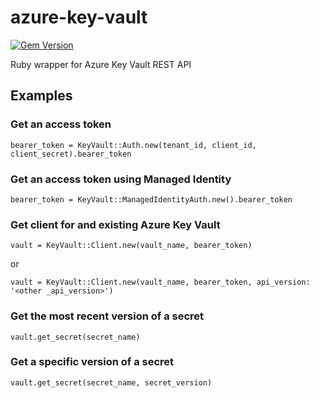 # azure-key-vault

[![Gem Version](https://badge.fury.io/rb/azure-key-vault.svg)](https://badge.fury.io/rb/azure-key-vault)

Ruby wrapper for Azure Key Vault REST API

## Examples

### Get an access token
`bearer_token = KeyVault::Auth.new(tenant_id, client_id, client_secret).bearer_token`

### Get an access token using Managed Identity
`bearer_token = KeyVault::ManagedIdentityAuth.new().bearer_token`

### Get client for and existing Azure Key Vault
`vault = KeyVault::Client.new(vault_name, bearer_token)`

or

`vault = KeyVault::Client.new(vault_name, bearer_token, api_version: '<other _api_version>')`

### Get the most recent version of a secret
`vault.get_secret(secret_name)`

### Get a specific version of a secret
`vault.get_secret(secret_name, secret_version)`
